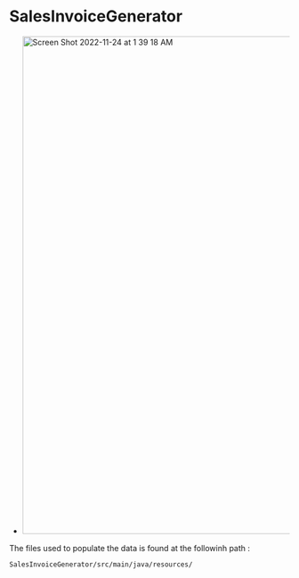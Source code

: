 # SalesInvoiceGenerator

+ <img width="894" alt="Screen Shot 2022-11-24 at 1 39 18 AM" src="https://user-images.githubusercontent.com/30378586/203664358-a74db792-a232-4485-8315-8964c694338c.png">


The files used to populate the data is found at the followinh path :

`SalesInvoiceGenerator/src/main/java/resources/`
